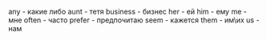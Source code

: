 any - какие либо
aunt - тетя
business - бизнес
her - ей
him - ему
me - мне
often - часто
prefer - предпочитаю
seem - кажется
them - им\их
us - нам

